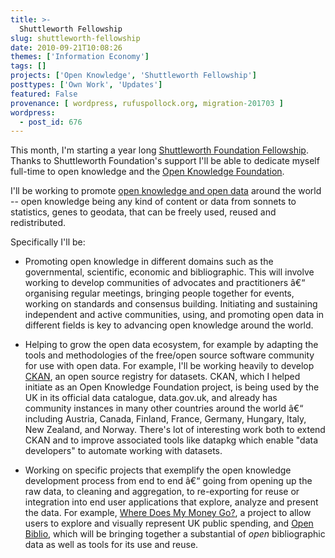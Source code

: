 ```yaml
---
title: >-
  Shuttleworth Fellowship
slug: shuttleworth-fellowship
date: 2010-09-21T10:08:26
themes: ['Information Economy']
tags: []
projects: ['Open Knowledge', 'Shuttleworth Fellowship']
posttypes: ['Own Work', 'Updates']
featured: False
provenance: [ wordpress, rufuspollock.org, migration-201703 ]
wordpress:
  - post_id: 676
---
```


This month, I'm starting a year long [Shuttleworth Foundation Fellowship](http://www.shuttleworthfoundation.org/fellows/). Thanks to Shuttleworth Foundation's support I'll be able to dedicate myself full-time to open knowledge and the [Open Knowledge Foundation](http://okfn.org/).

I'll be working to promote [open knowledge and open data](http://opendefinition.org/) around the world -- open knowledge being any kind of content or data from sonnets to
statistics, genes to geodata, that can be freely used, reused and redistributed.

Specifically I'll be:

* Promoting open knowledge in different domains such as the governmental,
scientific, economic and bibliographic. This will involve working to
develop communities of advocates and practitioners â€“ organising
regular meetings, bringing people together for events, working
on standards and consensus building. Initiating and sustaining
independent and active communities, using, and
promoting open data in different fields is key to advancing open
knowledge around the world.

* Helping to grow the open data ecosystem, for example by adapting the
tools and methodologies of the free/open source software community for
use with open data. For example, I'll be working heavily to develop
[CKAN](http://okfn.org/projects/ckan/), an open source registry for datasets. CKAN, which I helped
initiate as an Open Knowledge Foundation project, is being used by the
UK in its official data catalogue, data.gov.uk, and already has
community instances in many other countries around the world â€“
including Austria, Canada, Finland, France, Germany, Hungary, Italy,
New Zealand, and Norway. There's lot of interesting work both to
extend CKAN and to improve associated tools like datapkg which enable
"data developers" to automate working with datasets.

* Working on specific projects that exemplify the open knowledge
development process from end to end â€“ going from opening up the raw
data, to cleaning and aggregation, to re-exporting for reuse or
integration into end user applications that explore, analyze and
present the data. For example, [Where Does My Money Go?](http://www.wheredoesmymoneygo.org/), a project to
allow users to explore and visually represent UK public spending, and
[Open Biblio](http://openbiblio.net/), which will be bringing together a substantial of *open* bibliographic data as well as tools for its use and reuse.

